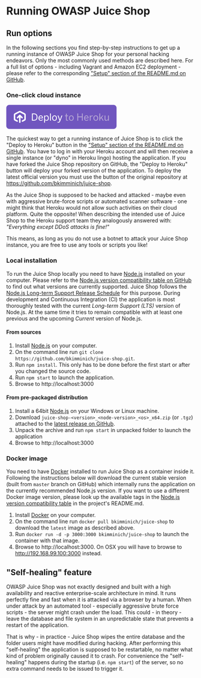 # Running OWASP Juice Shop

## Run options

In the following sections you find step-by-step instructions to get up a running instance of OWASP Juice Shop for your personal hacking endeavors. Only the most commonly used methods are described here. For a full list of options - including Vagrant and Amazon EC2 deployment - please refer to the corresponding ["Setup" section of the README.md on GitHub](https://github.com/bkimminich/juice-shop#setup).

### One-click cloud instance

!["Deploy to Heroku" button](img/deploy-to-heroku.svg)

The quickest way to get a running instance of Juice Shop is to click the "Deploy to Heroku" button in the ["Setup" section of the README.md on GitHub](https://github.com/bkimminich/juice-shop#deploy-on-heroku-free-0month-dyno). You have to log in with your Heroku account and will then receive a single instance (or "dyno" in Heroku lingo)
hosting the application. If you have forked the Juice Shop repository on GitHub, the "Deploy to Heroku" button will deploy your forked version of the application. To deploy the latest official
version you must use the button of the original repository at https://github.com/bkimminich/juice-shop.

As the Juice Shop is supposed to be hacked and attacked - maybe even with aggressive brute-force scripts or automated scanner software - one might think that Heroku would not allow such activities
on their cloud platform. Quite the opposite! When describing the intended use of Juice Shop to the Heroku support team they analogously answered with: _"Everything except DDoS attacks is fine!"_

This means, as long as you do not use a botnet to attack your Juice Shop instance, you are free to use any tools or scripts you like!

### Local installation

To run the Juice Shop locally you need to have [Node.js](http://nodejs.org/) installed on your computer. Please refer to the [Node.js version compatibility table on GitHub](https://github.com/bkimminich/juice-shop#nodejs-version-compatibility) to find out what versions are currently supported. Juice Shop follows the [Node.js Long-term Support Release Schedule](https://github.com/nodejs/LTS) for this purpose. During development and Continuous Integration (CI) the application is most thoroughly tested with the current _Long-term Support (LTS)_ version of Node.js. At the same time it tries to remain compatible with at least one previous and the upcoming _Current_ version of Node.js.

#### From sources

1. Install [Node.js](http://nodejs.org/) on your computer.
2. On the command line run `git clone https://github.com/bkimminich/juice-shop.git`.
3. Run `npm install`. This only has to be done before the first start or after you changed the source code.
4. Run `npm start` to launch the application.
5. Browse to http://localhost:3000

#### From pre-packaged distribution

1. Install a 64bit [Node.js](http://nodejs.org/) on your Windows or Linux machine.
2. Download `juice-shop-<version>_<node-version>_<os>_x64.zip` (or `.tgz`) attached to the [latest release on GitHub](https://github.com/bkimminich/juice-shop/releases/latest).
3. Unpack the archive and run `npm start` in unpacked folder to launch the application
4. Browse to http://localhost:3000

### Docker image

You need to have [Docker](https://www.docker.com/) installed to run Juice Shop as a container inside it. Following the instructions below will download the current stable version (built from `master` branch on GitHub) which internally runs the application on the currently recommended Node.js version. If you want to use a different Docker image version, please look up the available tags in the [Node.js version compatibility table](https://github.com/bkimminich/juice-shop#nodejs-version-compatibility) in the project's README.md.

1. Install [Docker](https://www.docker.com/) on your computer.
2. On the command line run `docker pull bkimminich/juice-shop` to download the `latest` image as described above.
3. Run `docker run -d -p 3000:3000 bkimminich/juice-shop` to launch the container with that image.
4. Browse to http://localhost:3000. On OSX you will have to browse to http://192.168.99.100:3000 instead.

## "Self-healing" feature

OWASP Juice Shop was not exactly designed and built with a high availability and reactive enterprise-scale architecture in mind. It runs perfectly fine and fast when it is attacked via a browser by a human. When under attack by an automated tool - especially aggressive brute force scripts - the server might crash under the load. This could - in theory - leave the database and file system in an unpredictable state that prevents a restart of the application.

That is why - in practice - Juice Shop wipes the entire database and the folder users might have modified during hacking. After performing this "self-healing" the application is supposed to be restartable, no matter what kind of problem originally caused it to crash. For convenience the "self-healing" happens during the startup (i.e. `npm start`) of the server, so no extra command needs to be issued to trigger it.
